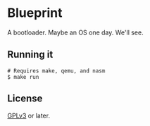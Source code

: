 # Blueprint

A bootloader. Maybe an OS one day. We'll see.

## Running it

```
# Requires make, qemu, and nasm
$ make run
```

## License

[GPLv3](https://www.gnu.org/licenses/gpl-3.0-standalone.html) or later.
